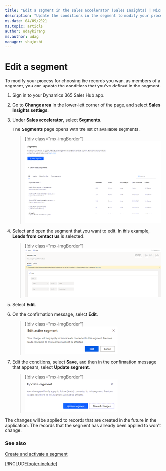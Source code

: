 ```yaml
---
title: "Edit a segment in the sales accelerator (Sales Insights) | MicrosoftDocs"
description: "Update the conditions in the segment to modify your process for choosing the records you want as members of a segment."
ms.date: 04/09/2021
ms.topic: article
author: udaykirang
ms.author: udag
manager: shujoshi
---
```


# Edit a segment

To modify your process for choosing the records you want as members of a segment, you can update the conditions that you've defined in the segment.

1.	Sign in to your Dynamics 365 Sales Hub app.   
2.	Go to **Change area** in the lower-left corner of the page, and select **Sales Insights settings**.
3.	Under **Sales accelerator**, select **Segments**.   

    The **Segments** page opens with the list of available segments.   

    >[!div class="mx-imgBorder"]
    >![Segments page with a list of segments](media/sa-segment-edit-list-lead-segments.png "Segments page with a list of segments")  

4.	Select and open the segment that you want to edit. In this example, **Leads from contact us** is selected.

    >[!div class="mx-imgBorder"]
    >![Select a lead to edit](media/sa-segment-edit-select-lead.png "Select a lead to edit")  
 
5.	Select **Edit**. 
6.	On the confirmation message, select **Edit**.

    >[!div class="mx-imgBorder"]
    >![Edit confirmation message](media/sa-segment-edit-lead-edit-confirmation.png "Edit confirmation message")  
  
7.	Edit the conditions, select **Save**, and then in the confirmation message that appears, select **Update segment**.

    >[!div class="mx-imgBorder"]
    >![Save your edits](media/sa-segment-edit-lead-edit-save-confirmation.png "Save your edits")  

The changes will be applied to records that are created in the future in the application. The records that the segment has already been applied to won't change.

### See also

[Create and activate a segment](create-and-activate-a-segment.md)   


[!INCLUDE[footer-include](../includes/footer-banner.md)]
